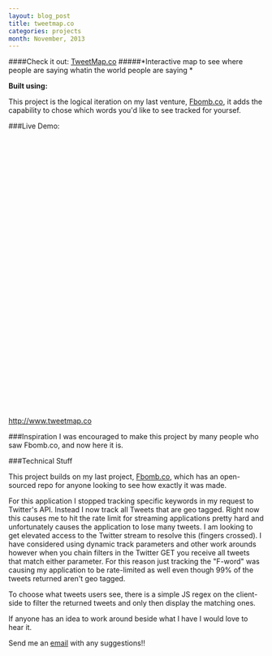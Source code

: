 ```yaml
---
layout: blog_post
title: tweetmap.co
categories: projects
month: November, 2013
---
```


####Check it out: [TweetMap.co](http://www.tweetmap.co)
#####*Interactive map to see where people are saying whatin the world people are saying *

<p><strong>Built using:</strong>&nbsp;&nbsp;<span title="Node.js" class="pict-prog-nodejs02 fa-2x"> </span>&nbsp;<span title="CoffeeScript" class="pict-prog-coffeescr fa-2x"> </span>&nbsp;<span title="JQuery" class="pict-prog-jquery fa-2x"> </span>&nbsp;<span title="HTML5" class="pict-html5-01 fa-2x"> </span>&nbsp;<span title="CSS3" class="pict-css3-01 fa-2x"> </span></p>

This project is the logical iteration on my last venture, [Fbomb.co](http://www.fbomb.co), it adds the capability to chose which words you'd like to see tracked for yoursef.


<!-- abridge -->
###Live Demo:

<object data=http://www.tweetmap.co width="100%" height="500px"> <embed src=http://www.tweetmap.co width="100%" height="550px"> </embed> <a href="http://www.tweetmap.co">http://www.tweetmap.co</a> </object>

###Inspiration
I was encouraged to make this project by many people who saw Fbomb.co, and now here it is.


###Technical Stuff
<!-- ####This project is all open-sourced under the [The MIT License](https://github.com/mgingras/fBomb/blob/master/LICENSE)  and available [here](https://github.com/mgingras/fBomb) -->

This project builds on my last project, [Fbomb.co](/coding/fBomb), which has an open-sourced repo for anyone looking to see how exactly it was made.

For this application I stopped tracking specific keywords in my request to Twitter's API. Instead I now track all Tweets that are geo tagged. Right now this causes me to hit the rate limit for streaming applications pretty hard and unfortunately causes the application to lose many tweets. I am looking to get elevated access to the Twitter stream to resolve this (fingers crossed). I have considered using dynamic track parameters and other work arounds however when you chain filters in the Twitter GET you receive all tweets that match either parameter. For this reason just tracking the "F-word" was causing my application to be rate-limited as well even though 99% of the tweets returned aren't geo tagged.

To choose what tweets users see, there is a simple JS regex on the client-side to filter the returned tweets and only then display the matching ones.

If anyone has an idea to work around beside what I have I would love to hear it.

Send me an <a href="mailto:martin@mgingras.ca?Subject=TweetMap%20Suggestion" title="TweetMap idea yo!">email</a> with any suggestions!!
